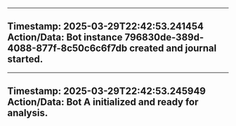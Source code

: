 
---
**Timestamp:** 2025-03-29T22:42:53.241454
**Action/Data:**
Bot instance 796830de-389d-4088-877f-8c50c6c6f7db created and journal started.
---

---
**Timestamp:** 2025-03-29T22:42:53.245949
**Action/Data:**
Bot A initialized and ready for analysis.
---
